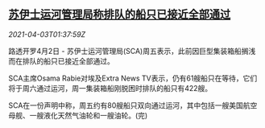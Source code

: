 <!--1617415263000-->
[苏伊士运河管理局称排队的船只已接近全部通过](https://cn.reuters.com/article/suez-canal-sca-traffic-0403-idCNKBS2BQ00T)
------

<div><i>2021-04-03T01:37:59Z</i></div><p>路透开罗4月2日 - 苏伊士运河管理局(SCA)周五表示，此前因巨型集装箱船搁浅而在排队的船只已接近全部通过。</p><p>SCA主席Osama Rabie对埃及Extra News TV表示，仍有61艘船只在等待，它们将于周六通过运河，周一集装箱船刚脱困时排队的船只有422艘。</p><p>SCA在一份声明中称，周五约有80艘船只双向通过运河，其中包括一艘美国航空母舰、一艘液化天然气油轮和一艘油轮。(完)</p>
